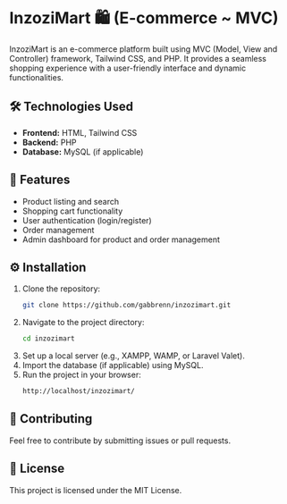# InzoziMart 🛍️  (E-commerce ~ MVC)

InzoziMart is an e-commerce platform built using MVC (Model, View and Controller) framework, Tailwind CSS, and PHP. It provides a seamless shopping experience with a user-friendly interface and dynamic functionalities.

## 🛠️ Technologies Used
- **Frontend:** HTML, Tailwind CSS
- **Backend:** PHP
- **Database:** MySQL (if applicable)

## 🚀 Features 
- Product listing and search
- Shopping cart functionality
- User authentication (login/register)
- Order management
- Admin dashboard for product and order management

## ⚙️ Installation 
1. Clone the repository:
   ```sh
   git clone https://github.com/gabbrenn/inzozimart.git
   ```
2. Navigate to the project directory:
   ```sh
   cd inzozimart
   ```
3. Set up a local server (e.g., XAMPP, WAMP, or Laravel Valet).
4. Import the database (if applicable) using MySQL.
5. Run the project in your browser:
   ```sh
   http://localhost/inzozimart/
   ```

## 🤝 Contributing
Feel free to contribute by submitting issues or pull requests.

## 📜 License
This project is licensed under the MIT License.

